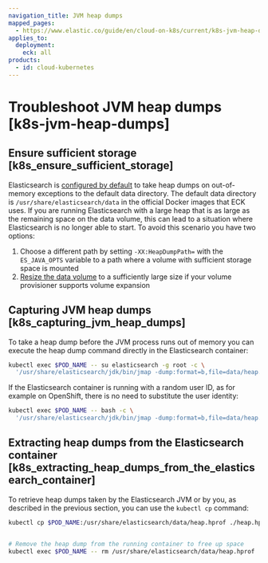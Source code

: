 ```yaml
---
navigation_title: JVM heap dumps
mapped_pages:
  - https://www.elastic.co/guide/en/cloud-on-k8s/current/k8s-jvm-heap-dumps.html
applies_to:
  deployment:
    eck: all
products:
  - id: cloud-kubernetes
---
```


# Troubleshoot JVM heap dumps [k8s-jvm-heap-dumps]

## Ensure sufficient storage [k8s_ensure_sufficient_storage]

Elasticsearch is [configured by default](/deploy-manage/deploy/self-managed/important-settings-configuration.md#heap-dump-path) to take heap dumps on out-of-memory exceptions to the default data directory. The default data directory is `/usr/share/elasticsearch/data` in the official Docker images that ECK uses. If you are running Elasticsearch with a large heap that is as large as the remaining space on the data volume, this can lead to a situation where Elasticsearch is no longer able to start. To avoid this scenario you have two options:

1. Choose a different path by setting `-XX:HeapDumpPath=` with the  `ES_JAVA_OPTS` variable to a path where a volume with sufficient storage space is mounted
2. [Resize the data volume](../../../deploy-manage/deploy/cloud-on-k8s/volume-claim-templates.md) to a sufficiently large size if your volume provisioner supports volume expansion


## Capturing JVM heap dumps [k8s_capturing_jvm_heap_dumps]

To take a heap dump before the JVM process runs out of memory you can execute the heap dump command directly in the Elasticsearch container:

```sh
kubectl exec $POD_NAME -- su elasticsearch -g root -c \
  '/usr/share/elasticsearch/jdk/bin/jmap -dump:format=b,file=data/heap.hprof $(pgrep -n java)'
```

If the Elasticsearch container is running with a random user ID, as for example on OpenShift, there is no need to substitute the user identity:

```sh
kubectl exec $POD_NAME -- bash -c \
  '/usr/share/elasticsearch/jdk/bin/jmap -dump:format=b,file=data/heap.hprof $(pgrep -n java)'
```


## Extracting heap dumps from the Elasticsearch container [k8s_extracting_heap_dumps_from_the_elasticsearch_container]

To retrieve heap dumps taken by the Elasticsearch JVM or by you, as described in the previous section, you can use the `kubectl cp` command:

```sh
kubectl cp $POD_NAME:/usr/share/elasticsearch/data/heap.hprof ./heap.hprof


# Remove the heap dump from the running container to free up space
kubectl exec $POD_NAME -- rm /usr/share/elasticsearch/data/heap.hprof
```


